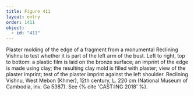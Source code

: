 ```yaml
---
title: Figure 411
layout: entry
order: 1411
object:
  - id: "411"
---
```


Plaster molding of the edge of a fragment from a monumental Reclining Vishnu to test whether it is part of the left arm of the bust. Left to right, top to bottom: a plastic film is laid on the bronze surface; an imprint of the edge is made using clay; the resulting clay mold is filled with plaster; view of the plaster imprint; test of the plaster imprint against the left shoulder. Reclining Vishnu, West Mebon (Khmer), 12th century, L. 220 cm (National Museum of Cambodia, inv. Ga 5387). See {% cite 'CAST:ING 2018' %}.
